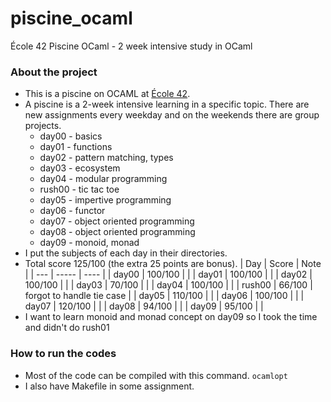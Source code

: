 # piscine_ocaml
École 42 Piscine OCaml - 2 week intensive study in OCaml

### About the project
* This is a piscine on OCAML at [École 42](https://42.fr).
* A piscine is a 2-week intensive learning in a specific topic. There are new assignments every weekday and on the weekends there are group projects. 
	* day00 - basics
	* day01 - functions
	* day02 - pattern matching, types
	* day03 - ecosystem
	* day04 - modular programming
	* rush00 - tic tac toe
	* day05 - impertive programming 
	* day06 - functor
	* day07 - object oriented programming
	* day08 - object oriented programming
    * day09 - monoid, monad
* I put the subjects of each day in their directories.
* Total score 125/100 (the extra 25 points are bonus).
    | Day | Score | Note |
    | --- | ----- | ---- |
    | day00 | 100/100 | |
    | day01 | 100/100 | |
    | day02 | 100/100 | |
    | day03 | 70/100 | |
    | day04 | 100/100 | |
    | rush00 | 66/100 | forgot to handle tie case |
    | day05 | 110/100 | |
    | day06 | 100/100 | |
    | day07 | 120/100 | |
    | day08 | 94/100 | |
    | day09 | 95/100 | |
* I want to learn monoid and monad concept on day09 so I took the time and didn't do rush01

### How to run the codes
* Most of the code can be compiled with this command.
	```ocamlopt```
* I also have Makefile in some assignment.